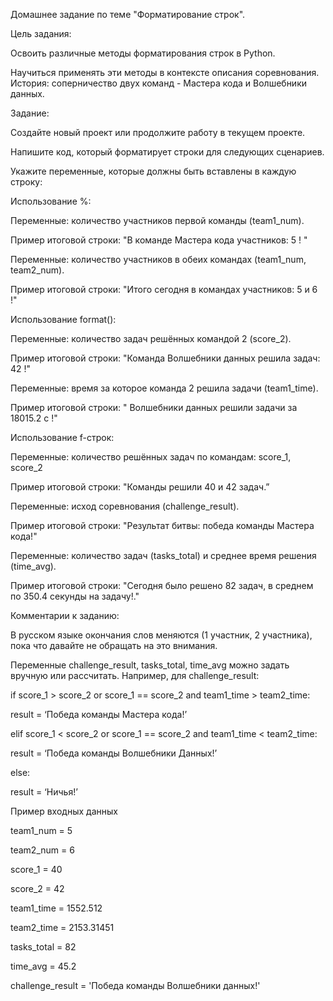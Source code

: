 Домашнее задание по теме "Форматирование строк".

Цель задания:

Освоить различные методы форматирования строк в Python.

Научиться применять эти методы в контексте описания соревнования. История: соперничество двух команд - Мастера кода и Волшебники данных.

Задание:

Создайте новый проект или продолжите работу в текущем проекте.

Напишите код, который форматирует строки для следующих сценариев.

Укажите переменные, которые должны быть вставлены в каждую строку:

Использование %:

Переменные: количество участников первой команды (team1_num).

Пример итоговой строки: "В команде Мастера кода участников: 5 ! "

Переменные: количество участников в обеих командах (team1_num, team2_num).

Пример итоговой строки: "Итого сегодня в командах участников: 5 и 6 !"

Использование format():

Переменные: количество задач решённых командой 2 (score_2).

Пример итоговой строки: "Команда Волшебники данных решила задач: 42 !"

Переменные: время за которое команда 2 решила задачи (team1_time).

Пример итоговой строки: " Волшебники данных решили задачи за 18015.2 с !"

Использование f-строк:

Переменные: количество решённых задач по командам: score_1, score_2

Пример итоговой строки: "Команды решили 40 и 42 задач.”

Переменные: исход соревнования (challenge_result).

Пример итоговой строки: "Результат битвы: победа команды Мастера кода!"

Переменные: количество задач (tasks_total) и среднее время решения (time_avg).

Пример итоговой строки: "Сегодня было решено 82 задач, в среднем по 350.4 секунды на задачу!."

Комментарии к заданию:

В русском языке окончания слов меняются (1 участник, 2 участника), пока что давайте не обращать на это внимания.

Переменные challenge_result, tasks_total, time_avg можно задать вручную или рассчитать. Например, для challenge_result:

if score_1 > score_2 or score_1 == score_2 and team1_time > team2_time:

result = ‘Победа команды Мастера кода!’

elif score_1 < score_2 or score_1 == score_2 and team1_time < team2_time:

result = ‘Победа команды Волшебники Данных!’

else:

result = ‘Ничья!’

Пример входных данных

team1_num = 5

team2_num = 6

score_1 = 40

score_2 = 42

team1_time = 1552.512

team2_time = 2153.31451

tasks_total = 82

time_avg = 45.2

challenge_result = 'Победа команды Волшебники данных!'

